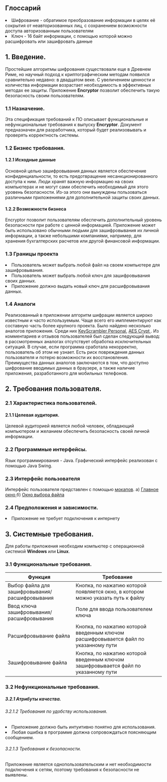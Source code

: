 ﻿## Глоссарий
<li> Шифрование - обратимое преобразование информации в целях её сокрытия от неавторизованных лиц, с сохранением возможности доступа авторизованным пользователям</li>
<li> Ключ - 16 байт информации, с помощью которой можно расшифровать или зашифровать данные </li>

## 1. Введение.
Простейшие алгоритмы шифрования существовали еще в Древнем Риме, но научный подход к криптографическим методам появился сравнительно недавно: в двадцатом веке. С увеличением ценности и количества информации возрастает необходимость в эффективных методах ее защиты. Приложение **Encryptor** позволит обеспечить такую безопасность своим пользователям.
### 1.1 Назначение. 
Эта спецификация требований к ПО описывает функциональные и нефункциональные требования к выпуску <b>Encryptor</b>. Документ предназначен для разработчика, который будет реализовывать и проверять корректность системы.

### 1.2 Бизнес требования.
####	 1.2.1 Исходные данные
Основной целью зашифровывания данных является обеспечение конфиденциальности, то есть предотвращение несанкционированного доступа к ним. Люди хранят важную информацию на своих компьютерах и не могут сами обеспечить необходимый для этого уровень безопасности. Из-за этого они вынуждены пользоваться различными приложениями для дополнительной защиты своих данных.
#### 1.2.2 Возможности бизнеса
Encryptor позволит пользователям обеспечить дополнительный уровень безопасности при работе с ценной информацией. Приложение может быть использовано обычными людьми для зашифровывания их личной информации, а также небольшими компаниями, например, для хранения бухгалтерских расчетов или другой финансовой информации.
### 1.3 Границы проекта
<li>Пользователь может выбрать любой файл на своем компьютере для зашифровывания.</li>
<li>Пользователь может выбрать любой ключ для зашифровывания своих данных.</li>
<li>Приложение должно выдать новый ключ для расшифровывания данных.</li>

### 1.4 Аналоги
Реализованный в приложении алгоритм шифрации является широко известным и часто используемым. Чаще всего его имплементируют как составную часть более крупного проекта. Было найдено несколько аналогов приложения. Среди них <a href="https://www.qfxsoftware.com/"> KeyScrambler Personal</a>, <a href="https://www.aescrypt.com">AES Crypt </a>.  Из комментариев и отзывов пользователей был сделан следующий вывод: в рассмотренных аналогах отсутствует обработка исключительных ситуаций. В случае, если программа сработала некорректно, пользователь об этом не узнает. Есть риск повреждения данных пользователя и потерю возможности их восстановления.
Преимущества данных аналогов заключаются в том, что доступно шифрование вводимых данных в браузере, а также наличие приложения, разработанного для мобильных телефонов.

## 2. Требования пользователя.
### 2.1 Характеристика пользователей.
#### 2.1.1 Целевая аудитория.
Целевой аудиторией является любой человек, обладающий компьютером и желанием обеспечить безопасность своей личной информации.
### 2.2 Программные интерфейсы.
Язык программирования - Java. Графический интерфейс реализован с помощью Java Swing.
### 2.3 Интерфейс пользователя
Интерфейс пользователя представлен с помощью <a href="https://github.com/Imnotmaddy/encryptor/tree/master/mockups">мокапов</a>.
а) <a href="https://github.com/Imnotmaddy/encryptor/blob/master/mockups/MainWindow.png">Главное окно </a>
б) <a href="https://github.com/Imnotmaddy/encryptor/blob/master/mockups/FileChooser.png">Окно выбора файла</a> 
### 2.4 Предположения и зависимости.
<li> Приложение не требует подключения к интернету</li>
 

## 3. Системные требования.
Для работы приложения необходим компьютер с операционной системой **Windows** или **Linux**.
### 3.1 Функциональные требования.

|Функция| Требование | 
|--|--| 
|Выбор файла для зашифровывания/расшифровывания | Кнопка, по нажатию которой появляется окно, в котором можно указать путь к файлу | 
|Ввод ключа зашифровывания/расшифровывания | Поле для ввода пользователем ключа| 
|Расшифровывание файла | Кнопка, по нажатию которой введенным ключом расшифровывается файл по указанному пути| 
|Зашифровывание файла | Кнопка, по нажатию которой введенным ключом зашифровывается файл по указанному пути| 

### 3.2 Нефункциональные требования.
##### 3.2.1 Атрибуты качества.
###### 3.2.1.2 Требования по удобству использования.
<li>Приложение должно быть интуитивно понятно для использования. </li>
<li>Любая ошибка в программе должна сопровождаться поясняющим сообщением.</li>

###### 3.2.1.3 Требования к безопасности.
Приложение является однопользовательским и нет необходимости подключения к сетям, поэтому требования к безопасности не выявлены.
